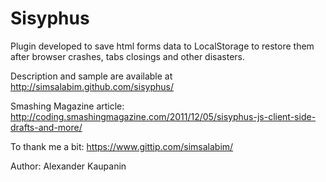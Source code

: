 # Sisyphus
Plugin developed to save html forms data to LocalStorage to restore them after browser crashes, tabs closings and other disasters.

Description and sample are available at http://simsalabim.github.com/sisyphus/

Smashing Magazine article: http://coding.smashingmagazine.com/2011/12/05/sisyphus-js-client-side-drafts-and-more/

To thank me a bit: https://www.gittip.com/simsalabim/

Author: Alexander Kaupanin <kaupanin a.t. gmail d.o.t. com>

